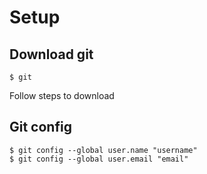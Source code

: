 # Setup

## Download git
```
$ git
```
Follow steps to download

## Git config
```
$ git config --global user.name "username"
$ git config --global user.email "email"
```
